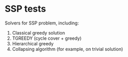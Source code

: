 # SSP tests

Solvers for SSP problem, including:
1. Classical greedy solution
2. TGREEDY (cycle cover + greedy)
3. Hierarchical greedy
4. Collapsing algorithm (for example, on trivial solution)
